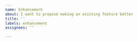 ```yaml
---
name: Enhancement
about: I want to propose making an existing feature better
title: ''
labels: enhancement
assignees: ''

---
```

